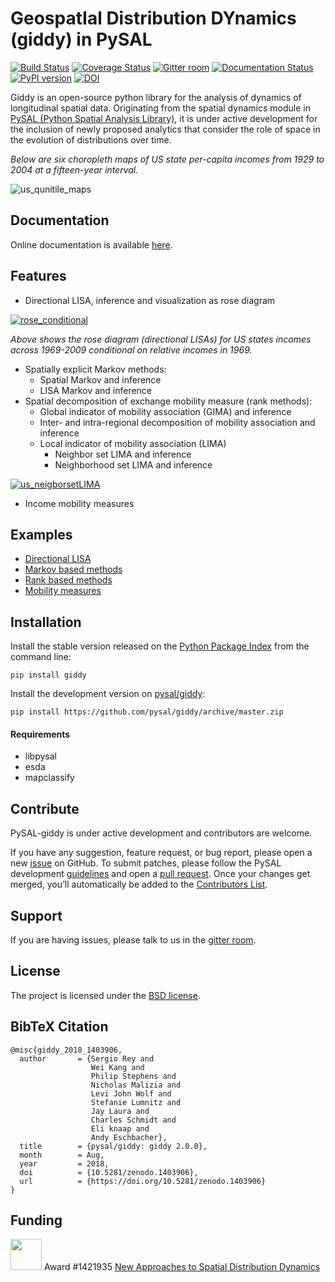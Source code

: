 GeospatIal Distribution DYnamics (giddy) in PySAL
=================================================

[![Build Status](https://travis-ci.org/pysal/giddy.svg?branch=master)](https://travis-ci.org/pysal/giddy)
[![Coverage Status](https://coveralls.io/repos/github/pysal/giddy/badge.svg?branch=master)](https://coveralls.io/github/pysal/giddy?branch=master)
[![Gitter room](https://badges.gitter.im/pysal/giddy.svg)](https://gitter.im/pysal/giddy)
[![Documentation Status](https://readthedocs.org/projects/giddy/badge/?version=latest)](https://giddy.readthedocs.io/en/latest/?badge=latest)
[![PyPI version](https://badge.fury.io/py/pypi.svg)](https://badge.fury.io/py/pypi)
[![DOI](https://zenodo.org/badge/DOI/10.5281/zenodo.2633309.svg)](https://doi.org/10.5281/zenodo.2633309)

Giddy is an open-source python library for the analysis of dynamics of
longitudinal spatial data. Originating from the spatial dynamics module
in [PySAL (Python Spatial Analysis Library)](http://pysal.org/), it is under active development
for the inclusion of newly proposed analytics that consider the
role of space in the evolution of distributions over time.

*Below are six choropleth maps of US state per-capita incomes from 1929 to 2004 at a fifteen-year interval.*

![us_qunitile_maps](figs/us_qunitile_maps.png)

Documentation
-------------

Online documentation is available [here](https://giddy.readthedocs.io).


Features
--------
- Directional LISA, inference and visualization as rose diagram

[![rose_conditional](figs/rose_conditional.png)](notebooks/directional.ipynb)

*Above shows the rose diagram (directional LISAs) for US states incomes across 1969-2009 conditional on relative incomes in 1969.*

- Spatially explicit Markov methods:
    - Spatial Markov and inference
    - LISA Markov and inference
- Spatial decomposition of exchange mobility measure (rank methods):
    - Global indicator of mobility association (GIMA) and inference
    - Inter- and intra-regional decomposition of mobility association and inference
    - Local indicator of mobility association (LIMA)
        - Neighbor set LIMA and inference
        - Neighborhood set LIMA and inference

[![us_neigborsetLIMA](figs/us_neigborsetLIMA.png)](notebooks/Rank%20based%20Methods.ipynb)

- Income mobility measures

Examples
--------

* [Directional LISA](notebooks/directional.ipynb)
* [Markov based methods](notebooks/Markov%20Based%20Methods.ipynb)
* [Rank based methods](notebooks/Rank%20based%20Methods.ipynb)
* [Mobility measures](notebooks/Mobility%20measures.ipynb)

Installation
------------

Install the stable version released on the [Python Package Index](https://pypi.org/project/giddy/) from the command line:

```
pip install giddy
```

Install the development version on [pysal/giddy](https://github.com/pysal/giddy):

```
pip install https://github.com/pysal/giddy/archive/master.zip
```

#### Requirements

- libpysal
- esda
- mapclassify

Contribute
----------

PySAL-giddy is under active development and contributors are welcome.

If you have any suggestion, feature request, or bug report, please open a new [issue](https://github.com/pysal/giddy/issues) on GitHub. To submit patches, please follow the PySAL development [guidelines](http://pysal.readthedocs.io/en/latest/developers/index.html) and open a [pull request](https://github.com/pysal/giddy). Once your changes get merged, you’ll automatically be added to the [Contributors List](https://github.com/pysal/giddy/graphs/contributors).

Support
-------

If you are having issues, please talk to us in the [gitter room](https://gitter.im/pysal/giddy).

License
-------

The project is licensed under the [BSD license](https://github.com/pysal/giddy/blob/master/LICENSE.txt).


BibTeX Citation
---------------

```
@misc{giddy_2018_1403906,
  author       = {Sergio Rey and
                  Wei Kang and
                  Philip Stephens and
                  Nicholas Malizia and
                  Levi John Wolf and
                  Stefanie Lumnitz and
                  Jay Laura and
                  Charles Schmidt and
                  Eli knaap and
                  Andy Eschbacher},
  title        = {pysal/giddy: giddy 2.0.0},
  month        = Aug,
  year         = 2018,
  doi          = {10.5281/zenodo.1403906},
  url          = {https://doi.org/10.5281/zenodo.1403906}
}
```

Funding
-------

<img src="figs/nsf_logo.jpg" width="50"> Award #1421935 [New Approaches to Spatial Distribution Dynamics](https://www.nsf.gov/awardsearch/showAward?AWD_ID=1421935)
